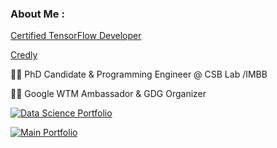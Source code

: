 ### About Me :  
  
[Certified TensorFlow Developer](https://www.credential.net/798f379d-7003-40ad-a309-515571033de2#gs.lx59nf)

[Credly](https://www.credly.com/users/lala-ibadullayeva)
  
👩‍🔬 PhD Candidate & Programming Engineer @ CSB Lab /IMBB 
  
👩‍💻 Google WTM Ambassador & GDG Organizer

[![Data Science Portfolio](https://img.shields.io/badge/Data_Science_Portfolio-000?style=for-the-badge&logo=ko-fi&logoColor=blue)](https://www.datascienceportfol.io/lalaibadullayeva)


[![Main Portfolio](https://img.shields.io/badge/Main_Portfolio-000?style=for-the-badge&logo=ko-fi&logoColor=white)](https://linktr.ee/lala_ibadulla)

